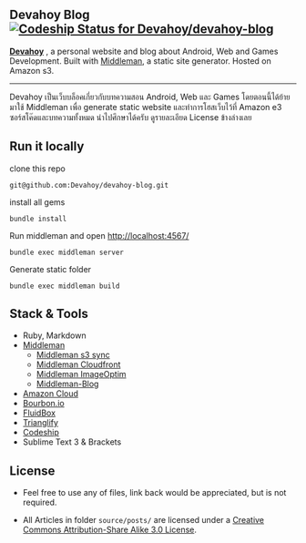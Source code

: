 ## Devahoy Blog  [ ![Codeship Status for Devahoy/devahoy-blog](https://codeship.com/projects/3c9279a0-5307-0132-2f7a-426e83f94b6a/status)](https://codeship.com/projects/48839)

**[Devahoy](http://devahoy.com/)** , a personal website and blog about Android, Web and Games Development. Built with [Middleman](http://middlemanapp.com/), a static site generator. Hosted on Amazon s3. 

---

Devahoy เป็นเว็บบล็อคเกี่ยวกับบทความสอน Android, Web และ Games โดยตอนนี้ได้ย้ายมาใช้ Middleman เพื่อ generate static website และทำการโฮสเว็บไว้ที่ Amazon e3 ซอร์สโค๊ดและบทความทั้งหมด นำไปศึกษาได้ครับ ดูรายละเอียด License ข้างล่างเลย


## Run it locally

clone this repo

	git@github.com:Devahoy/devahoy-blog.git

install all gems

	bundle install

Run middleman and open [http://localhost:4567/](http://localhost:4567/)

	bundle exec middleman server

Generate static folder 

	bundle exec middleman build

## Stack & Tools

- Ruby, Markdown
- [Middleman](http://middlemanapp.com/)
	- [Middleman s3 sync](https://github.com/fredjean/middleman-s3_sync)
    - [Middleman Cloudfront](https://github.com/andrusha/middleman-cloudfront)
	- [Middleman ImageOptim](https://github.com/plasticine/middleman-imageoptim)
	- [Middleman-Blog](https://github.com/middleman/middleman-blog)
- [Amazon Cloud](http://aws.amazon.com/)
- [Bourbon.io](http://bourbon.io/)
- [FluidBox](https://github.com/terrymun/Fluidbox)
- [Trianglify](http://qrohlf.com/trianglify/)
- [Codeship](https://codeship.com/)
- Sublime Text 3 & Brackets

## License

- Feel free to use any of files, link back would be appreciated, but is not required.

- All Articles in folder `source/posts/` are licensed under a [Creative Commons Attribution-Share Alike 3.0 License](https://creativecommons.org/licenses/by-nc-sa/3.0/th/).